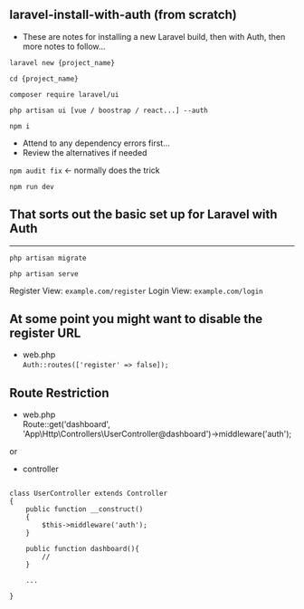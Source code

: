## laravel-install-with-auth (from scratch)
* These are notes for installing a new Laravel build, then with Auth, then more notes to follow...

`laravel new {project_name}`

`cd {project_name}`

`composer require laravel/ui`

`php artisan ui [vue / boostrap / react...] --auth`

`npm i` 

* Attend to any dependency errors first...
* Review the alternatives if needed

`npm audit fix` <- normally does the trick

`npm run dev`

## That sorts out the basic set up for Laravel with Auth
<hr>

`php artisan migrate`

`php artisan serve`

Register View: `example.com/register`
Login View: `example.com/login`

## At some point you might want to disable the register URL 
* web.php <br>
`Auth::routes(['register' => false]);`

## Route Restriction
* web.php <br>
Route::get('dashboard', 'App\Http\Controllers\UserController@dashboard')->middleware('auth');

or 
* controller
```<?php

class UserController extends Controller
{
	public function __construct()
	{
	    $this->middleware('auth');
	}

	public function dashboard(){
		//
	}

	...

}
```

